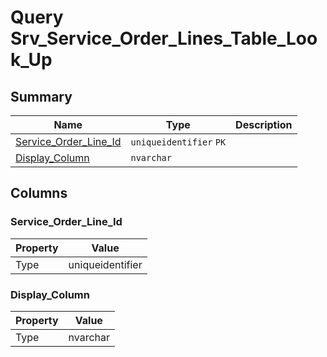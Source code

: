 # Query Srv_Service_Order_Lines_Table_Look_Up


## Summary

| Name | Type | Description |
| - | - | --- |
|[Service_Order_Line_Id](#service_order_line_id)|`uniqueidentifier` `PK`||
|[Display_Column](#display_column)|`nvarchar` ||

## Columns

### Service_Order_Line_Id

| Property | Value |
| - | - |
|Type|uniqueidentifier|

### Display_Column

| Property | Value |
| - | - |
|Type|nvarchar|


